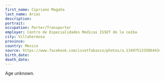 ```yaml
---
first_name: Cipriano Magaña
last_name: Arias
description: 
portrait: 
occupation: Porter/Transporter
employer: Centro de Especialidades Medicas ISSET de la ceiba
city: Villahermosa
province: 
country: Mexico
source: https://www.facebook.com/issetTabasco/photos/a.1349751335064434/3115614018478148/?type=3&amp;theater
birth_date: 
death_date: 
---
```


Age unknown.